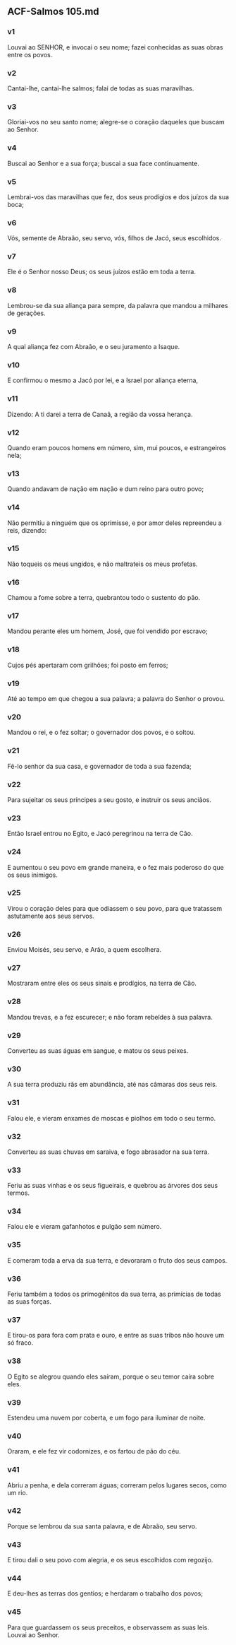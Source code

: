 ## ACF-Salmos 105.md
### v1
 Louvai ao SENHOR, e invocai o seu nome; fazei conhecidas as suas obras entre os povos.
### v2
 Cantai-lhe, cantai-lhe salmos; falai de todas as suas maravilhas.
### v3
 Gloriai-vos no seu santo nome; alegre-se o coração daqueles que buscam ao Senhor.
### v4
 Buscai ao Senhor e a sua força; buscai a sua face continuamente.
### v5
 Lembrai-vos das maravilhas que fez, dos seus prodígios e dos juízos da sua boca;
### v6
 Vós, semente de Abraão, seu servo, vós, filhos de Jacó, seus escolhidos.
### v7
 Ele é o Senhor nosso Deus; os seus juízos estão em toda a terra.
### v8
 Lembrou-se da sua aliança para sempre, da palavra que mandou a milhares de gerações.
### v9
 A qual aliança fez com Abraão, e o seu juramento a Isaque.
### v10
 E confirmou o mesmo a Jacó por lei, e a Israel por aliança eterna,
### v11
 Dizendo: A ti darei a terra de Canaã, a região da vossa herança.
### v12
 Quando eram poucos homens em número, sim, mui poucos, e estrangeiros nela;
### v13
 Quando andavam de nação em nação e dum reino para outro povo;
### v14
 Não permitiu a ninguém que os oprimisse, e por amor deles repreendeu a reis, dizendo:
### v15
 Não toqueis os meus ungidos, e não maltrateis os meus profetas.
### v16
 Chamou a fome sobre a terra, quebrantou todo o sustento do pão.
### v17
 Mandou perante eles um homem, José, que foi vendido por escravo;
### v18
 Cujos pés apertaram com grilhões; foi posto em ferros;
### v19
 Até ao tempo em que chegou a sua palavra; a palavra do Senhor o provou.
### v20
 Mandou o rei, e o fez soltar; o governador dos povos, e o soltou.
### v21
 Fê-lo senhor da sua casa, e governador de toda a sua fazenda;
### v22
 Para sujeitar os seus príncipes a seu gosto, e instruir os seus anciãos.
### v23
 Então Israel entrou no Egito, e Jacó peregrinou na terra de Cão.
### v24
 E aumentou o seu povo em grande maneira, e o fez mais poderoso do que os seus inimigos.
### v25
 Virou o coração deles para que odiassem o seu povo, para que tratassem astutamente aos seus servos.
### v26
 Enviou Moisés, seu servo, e Arão, a quem escolhera.
### v27
 Mostraram entre eles os seus sinais e prodígios, na terra de Cão.
### v28
 Mandou trevas, e a fez escurecer; e não foram rebeldes à sua palavra.
### v29
 Converteu as suas águas em sangue, e matou os seus peixes.
### v30
 A sua terra produziu rãs em abundância, até nas câmaras dos seus reis.
### v31
 Falou ele, e vieram enxames de moscas e piolhos em todo o seu termo.
### v32
 Converteu as suas chuvas em saraiva, e fogo abrasador na sua terra.
### v33
 Feriu as suas vinhas e os seus figueirais, e quebrou as árvores dos seus termos.
### v34
 Falou ele e vieram gafanhotos e pulgão sem número.
### v35
 E comeram toda a erva da sua terra, e devoraram o fruto dos seus campos.
### v36
 Feriu também a todos os primogênitos da sua terra, as primícias de todas as suas forças.
### v37
 E tirou-os para fora com prata e ouro, e entre as suas tribos não houve um só fraco.
### v38
 O Egito se alegrou quando eles saíram, porque o seu temor caíra sobre eles.
### v39
 Estendeu uma nuvem por coberta, e um fogo para iluminar de noite.
### v40
 Oraram, e ele fez vir codornizes, e os fartou de pão do céu.
### v41
 Abriu a penha, e dela correram águas; correram pelos lugares secos, como um rio.
### v42
 Porque se lembrou da sua santa palavra, e de Abraão, seu servo.
### v43
 E tirou dali o seu povo com alegria, e os seus escolhidos com regozijo.
### v44
 E deu-lhes as terras dos gentios; e herdaram o trabalho dos povos;
### v45
 Para que guardassem os seus preceitos, e observassem as suas leis. Louvai ao Senhor.
